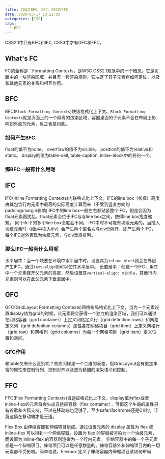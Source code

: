 ```yaml
---
title: CSS之BFC、IFC、GFC和FFC
date: 2020-03-17 13:22:03
categories: [CSS]
tags:
  - BFC
---
```


CSS2.1中只有BFC和IFC, CSS3中才有GFC和FFC。

## What's FC

FC的全称是：Formatting Contexts，是W3C CSS2.1规范中的一个概念。它是页面中的一块渲染区域，并且有一套渲染规则，它决定了其子元素将如何定位，以及和其他元素的关系和相互作用。

## BFC

BFC(`Block Formatting Contexts`)块级格式化上下文。`Block Formatting Contexts`就是页面上的一个隔离的渲染区域，容器里面的子元素不会在布局上影响到外面的元素，反之也是如此。

### 如何产生BFC

float的值不为none。
overflow的值不为visible。
position的值不为relative和static。
display的值为table-cell, table-caption, inline-block中的任何一个。

### 那BFC一般有什么用呢

## IFC

IFC(Inline Formatting Contexts)内联格式化上下文，IFC的line box（线框）高度由其包含行内元素中最高的实际高度计算而来（不受到竖直方向的padding/margin影响)
IFC中的line box一般左右都贴紧整个IFC，但是会因为float元素而扰乱。float元素会位于IFC与与line box之间，使得line box宽度缩短。 同个ifc下的多个line box高度会不同。 IFC中时不可能有块级元素的，当插入块级元素时（如p中插入div）会产生两个匿名块与div分隔开，即产生两个IFC，每个IFC对外表现为块级元素，与div垂直排列。

### 那么IFC一般有什么用呢

水平居中：当一个块要在环境中水平居中时，设置其为`inline-block`则会在外层产生IFC，通过`text-align`则可以使其水平居中。
垂直居中：创建一个IFC，用其中一个元素撑开父元素的高度，然后设置其`vertical-align: middle`，其他行内元素则可以在此父元素下垂直居中。

## GFC

GFC(GridLayout Formatting Contexts)网格布局格式化上下文，当为一个元素设置display值为grid的时候，此元素将会获得一个独立的渲染区域，我们可以通过在网格容器（grid container）上定义网格定义行（grid definition rows）和网格定义列（grid definition columns）属性各在网格项目（grid item）上定义网格行（grid row）和网格列（grid columns）为每一个网格项目（grid item）定义位置和空间。

### GFC作用

和table又有什么区别呢？首先同样是一个二维的表格，但GridLayout会有更加丰富的属性来控制行列，控制对齐以及更为精细的渲染语义和控制。

## FFC

FFC(Flex Formatting Contexts)自适应格式化上下文，display值为flex或者inline-flex的元素将会生成自适应容器（flex container），可惜这个牛逼的属性只有谷歌和火狐支持，不过在移动端也足够了，至少safari和chrome还是OK的，毕竟这俩在移动端才是王道。

Flex Box 由伸缩容器和伸缩项目组成。通过设置元素的 display 属性为 flex 或 inline-flex 可以得到一个伸缩容器。设置为 flex 的容器被渲染为一个块级元素，而设置为 inline-flex 的容器则渲染为一个行内元素。
伸缩容器中的每一个子元素都是一个伸缩项目。伸缩项目可以是任意数量的。伸缩容器外和伸缩项目内的一切元素都不受影响。简单地说，Flexbox 定义了伸缩容器内伸缩项目该如何布局
